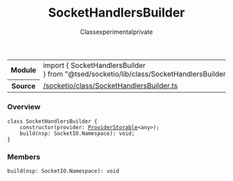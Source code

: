 
<header class="symbol-info-header"><h1 id="sockethandlersbuilder">SocketHandlersBuilder</h1><label class="symbol-info-type-label class">Class</label><label class="api-type-label experimental" title="experimental">experimental</label><label class="api-type-label private" title="private">private</label></header>
<!-- summary -->
<section class="symbol-info"><table class="is-full-width"><tbody><tr><th>Module</th><td><div class="lang-typescript"><span class="token keyword">import</span> { SocketHandlersBuilder }&nbsp;<span class="token keyword">from</span>&nbsp;<span class="token string">"@tsed/socketio/lib/class/SocketHandlersBuilder"</span></div></td></tr><tr><th>Source</th><td><a href="https://github.com/Romakita/ts-express-decorators/blob/v4.0.1/src//socketio/class/SocketHandlersBuilder.ts#L0-L0">/socketio/class/SocketHandlersBuilder.ts</a></td></tr></tbody></table></section>
<!-- overview -->


### Overview


<pre><code class="typescript-lang "><span class="token keyword">class</span> SocketHandlersBuilder <span class="token punctuation">{</span>
    <span class="token keyword">constructor</span><span class="token punctuation">(</span>provider<span class="token punctuation">:</span> <a href="#api/common/di/providerstorable"><span class="token">ProviderStorable</span></a><<span class="token keyword">any</span>><span class="token punctuation">)</span><span class="token punctuation">;</span>
    <span class="token function">build</span><span class="token punctuation">(</span>nsp<span class="token punctuation">:</span> SocketIO.Namespace<span class="token punctuation">)</span><span class="token punctuation">:</span> <span class="token keyword">void</span><span class="token punctuation">;</span>
<span class="token punctuation">}</span></code></pre>


<!-- Parameters -->

<!-- Description -->

<!-- Members -->







### Members



<div class="method-overview">
<pre><code class="typescript-lang "><span class="token function">build</span><span class="token punctuation">(</span>nsp<span class="token punctuation">:</span> SocketIO.Namespace<span class="token punctuation">)</span><span class="token punctuation">:</span> <span class="token keyword">void</span></code></pre>
</div>








